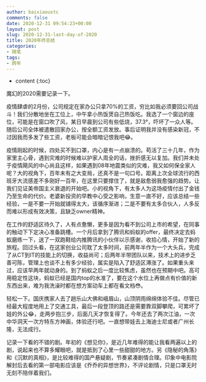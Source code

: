 ```yaml
---
author: baixiaoustc
comments: false
date: 2020-12-31 09:54:23+00:00
layout: post
slug: 2020-12-31-last-day-of-2020
title: 2020年终总结
categories:
- 随笔
tags:
- 跨年 
---
```


* content 
{:toc}

魔幻的2020需要记录一下。

疫情肆虐的2月份，公司规定在家办公只拿70%的工资，穷比如我必须要回公司战斗！我们分散地坐在工位上，中午拿小热饭煲自己热饭吃。我选了一个窗边的座位，可能是在窗口吹了风，某日早晨到公司有些低烧，37.3°，吓坏了一众人等。随后公司全体被遣散回家办公，按全额工资发放。事后证明我并没有感染新冠，不过因我而多发了些工资，老板可能会暗暗记恨我吧😂。

疫情刚起的时候，四处买不到口罩，内心是有一点崩溃的。苟活了三十几年，作为家里主心骨，遇到灾难的时候难以护家人周全的话，挫折感无以复加。我们并未处于疫情飓风的中心尚且这样，如果遇到08年地震类似的灾难，我又如何保全家人呢？大的视角下，百年未有之大变局，还真不是一句口号。距离上次全球流行的西班牙大流感差不多刚好一百年，在这里只要撑住了，就是敌愈弱我愈强的趋势。让我们见证美帝国主义衰退的开始吧。小的视角下，有太多人为这场疫情付出了金钱乃至生命的代价。老婆新投资的早教中心受之影响，生意一直不好，应该总结一些经验，一是不要一开始就铺得太大，该循序渐进；二是不要有太多合伙人，人多反而难以形成有效决策，且缺乏owner精神。

在工作的舒适区待久了，人有点惫懒，更多是因为看不到公司上市的希望，在同事的触动下下定决心准备跳槽。一个月后拿到了腾讯和蚂蚁的offer，最终决定去蚂蚁磨练一下，送了一双跑鞋给内推腾讯的小伙伴以示感谢，收拾心情，开始了新的旅程。回过头看，在这家创业公司耽了太多时间，前两年半作为一个大头兵，完成了从CT到IT的技能上的切换，收益尚可；后两年半带团队以来，技术上的进步乏善可陈，管理上也谈不上有多少经验，属实是陷入了舒适区滞涨了。如果重头来过，应该早两年就动身的。到了蚂蚁之后一度比较焦虑，虽然也在预期中吧。高可用稳定性这块，蚂蚁已经是国内top的水准了，要在这个水位上再做点有价值的新东西出来，难为我洗澡时都在想方案动车上都在看文档😳。

轻松一下。国庆携家人去了趟乐山大佛和峨眉山，山顶阴雨绵绵体验不佳。尽管已经最大程度地用上了交通工具，最后一段登顶的路还是需要靠双脚攀爬，可累坏了娃的外公😂，走两步抱三步，后面几天才恢复得了。今年还去了两次江油，一次中华洞天一次方特东方神画，体验还行吧。一直想带娃去上海迪士尼或者广州长隆，无法成行。

记录一下看的不错的剧。年初的《想见你》，是近几年难得的能让我看两遍以上的剧，说起来也不算多耀眼吧，就是抵到了心里一些甜甜的地方。另《隐秘的角落》和《沉默的真相》，是比较难得的国产悬疑剧，节奏紧凑剧情合理。印象中电影院解封后去看的第一部电影应该是《乔乔的异想世界》，不评论剧情，只是口罩无时无刻不陪伴着我们。
